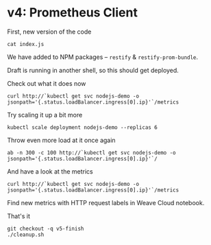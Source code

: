 # v4: Prometheus Client

First, new version of the code
```
cat index.js
```

We have added to NPM packages – `restify` & `restify-prom-bundle`.

Draft is running in another shell, so this should get deployed.

Check out what it does now
```
curl http://`kubectl get svc nodejs-demo -o jsonpath='{.status.loadBalancer.ingress[0].ip}'`/metrics
```

Try scaling it up a bit more
```
kubectl scale deployment nodejs-demo --replicas 6
```

Throw even more load at it once again
```
ab -n 300 -c 100 http://`kubectl get svc nodejs-demo -o jsonpath='{.status.loadBalancer.ingress[0].ip}'`/
```

And have a look at the metrics
```
curl http://`kubectl get svc nodejs-demo -o jsonpath='{.status.loadBalancer.ingress[0].ip}'`/metrics
```

Find new metrics with HTTP request labels in Weave Cloud notebook.

That's it
```
git checkout -q v5-finish
./cleanup.sh
```
